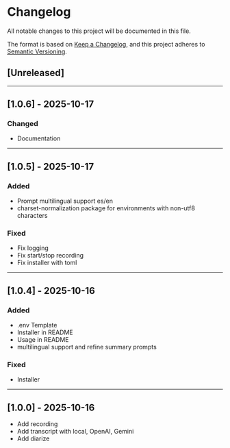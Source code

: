 # Changelog

All notable changes to this project will be documented in this file.

The format is based on [Keep a Changelog](https://keepachangelog.com/en/1.1.0/),
and this project adheres to [Semantic Versioning](https://semver.org/spec/v2.0.0.html).

## [Unreleased]

---

## [1.0.6] - 2025-10-17

### Changed
- Documentation

---

## [1.0.5] - 2025-10-17

### Added
- Prompt multilingual support es/en
- charset-normalization package for environments with non-utf8 characters

### Fixed
- Fix logging
- Fix start/stop recording
- Fix installer with toml

---

## [1.0.4] - 2025-10-16

### Added
- .env Template
- Installer in README
- Usage in README
- multilingual support and refine summary prompts

### Fixed
- Installer

---

## [1.0.0] - 2025-10-16

- Add recording
- Add transcript with local, OpenAI, Gemini
- Add diarize
